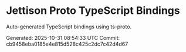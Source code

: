 # Jettison Proto TypeScript Bindings

Auto-generated TypeScript bindings using ts-proto.

Generated: 2025-10-31 08:54:33 UTC
Commit: cb9458eba0185e4e815d528c425c2dc7c42d4d67
